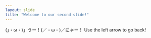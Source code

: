 ```yaml
---
layout: slide
title: "Welcome to our second slide!"
---
```

(」・ω・)」うー！(／・ω・)／にゃー！
Use the left arrow to go back!
